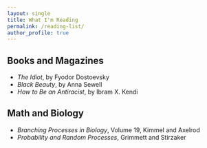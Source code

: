 ```yaml
---
layout: single
title: What I'm Reading
permalink: /reading-list/
author_profile: true
---
```

## Books and Magazines ##
- _The Idiot_, by Fyodor Dostoevsky
- _Black Beauty_, by Anna Sewell
- _How to Be an Antiracist_, by Ibram X. Kendi

## Math and Biology ##
- _Branching Processes in Biology_, Volume 19, Kimmel and Axelrod
- _Probability and Random Processes_, Grimmett and Stirzaker
